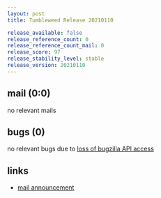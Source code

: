 ```yaml
---
layout: post
title: Tumbleweed Release 20210110

release_available: false
release_reference_count: 0
release_reference_count_mail: 0
release_score: 97
release_stability_level: stable
release_version: 20210110
---
```


## mail (0:0)

no relevant mails

## bugs (0)

<!--more-->

no relevant bugs due to [loss of bugzilla API access](https://bugzilla.opensuse.org/show_bug.cgi?id=1157722)



## links

- [mail announcement](https://github.com/boombatower/tumbleweed-review/issues/10)
